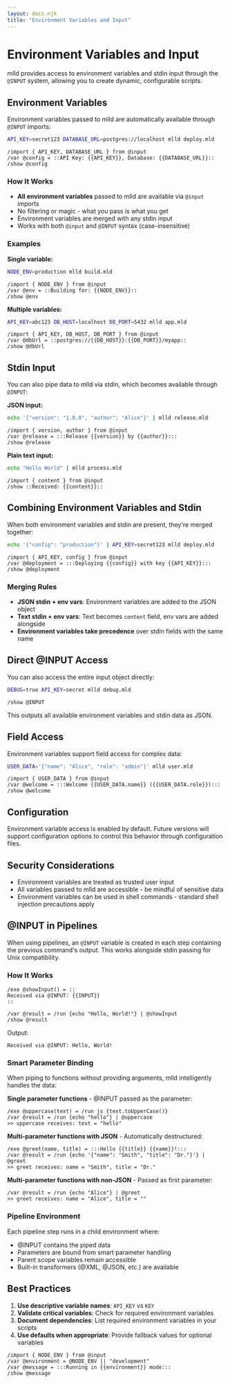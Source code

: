 ```yaml
---
layout: docs.njk
title: "Environment Variables and Input"
---
```


# Environment Variables and Input

mlld provides access to environment variables and stdin input through the `@INPUT` system, allowing you to create dynamic, configurable scripts.

## Environment Variables

Environment variables passed to mlld are automatically available through `@INPUT` imports:

```bash
API_KEY=secret123 DATABASE_URL=postgres://localhost mlld deploy.mld
```

```mlld
/import { API_KEY, DATABASE_URL } from @input
/var @config = ::API Key: {{API_KEY}}, Database: {{DATABASE_URL}}::
/show @config
```

### How It Works

- **All environment variables** passed to mlld are available via `@input` imports
- No filtering or magic - what you pass is what you get
- Environment variables are merged with any stdin input
- Works with both `@input` and `@INPUT` syntax (case-insensitive)

### Examples

**Single variable:**
```bash
NODE_ENV=production mlld build.mld
```

```mlld
/import { NODE_ENV } from @input
/var @env = ::Building for: {{NODE_ENV}}::
/show @env
```

**Multiple variables:**
```bash
API_KEY=abc123 DB_HOST=localhost DB_PORT=5432 mlld app.mld
```

```mlld
/import { API_KEY, DB_HOST, DB_PORT } from @input
/var @dbUrl = ::postgres://{{DB_HOST}}:{{DB_PORT}}/myapp::
/show @dbUrl
```

## Stdin Input

You can also pipe data to mlld via stdin, which becomes available through `@INPUT`:

**JSON input:**
```bash
echo '{"version": "1.0.0", "author": "Alice"}' | mlld release.mld
```

```mlld
/import { version, author } from @input
/var @release = :::Release {{version}} by {{author}}:::
/show @release
```

**Plain text input:**
```bash
echo "Hello World" | mlld process.mld
```

```mlld
/import { content } from @input
/show ::Received: {{content}}::
```

## Combining Environment Variables and Stdin

When both environment variables and stdin are present, they're merged together:

```bash
echo '{"config": "production"}' | API_KEY=secret123 mlld deploy.mld
```

```mlld
/import { API_KEY, config } from @input
/var @deployment = :::Deploying {{config}} with key {{API_KEY}}:::
/show @deployment
```

### Merging Rules

- **JSON stdin + env vars**: Environment variables are added to the JSON object
- **Text stdin + env vars**: Text becomes `content` field, env vars are added alongside
- **Environment variables take precedence** over stdin fields with the same name

## Direct @INPUT Access

You can also access the entire input object directly:

```bash
DEBUG=true API_KEY=secret mlld debug.mld
```

```mlld
/show @INPUT
```

This outputs all available environment variables and stdin data as JSON.

## Field Access

Environment variables support field access for complex data:

```bash
USER_DATA='{"name": "Alice", "role": "admin"}' mlld user.mld
```

```mlld
/import { USER_DATA } from @input
/var @welcome = :::Welcome {{USER_DATA.name}} ({{USER_DATA.role}}):::
/show @welcome
```

## Configuration

Environment variable access is enabled by default. Future versions will support configuration options to control this behavior through configuration files.

## Security Considerations

- Environment variables are treated as trusted user input
- All variables passed to mlld are accessible - be mindful of sensitive data
- Environment variables can be used in shell commands - standard shell injection precautions apply

## @INPUT in Pipelines

When using pipelines, an `@INPUT` variable is created in each step containing the previous command's output. This works alongside stdin passing for Unix compatibility.

### How It Works

```mlld
/exe @showInput() = ::
Received via @INPUT: {{INPUT}}
::

/var @result = /run {echo "Hello, World!"} | @showInput
/show @result
```

Output:
```
Received via @INPUT: Hello, World!
```

### Smart Parameter Binding

When piping to functions without providing arguments, mlld intelligently handles the data:

**Single parameter functions** - @INPUT passed as the parameter:
```mlld
/exe @uppercase(text) = /run js {text.toUpperCase()}
/var @result = /run {echo "hello"} | @uppercase
>> uppercase receives: text = "hello"
```

**Multi-parameter functions with JSON** - Automatically destructured:
```mlld
/exe @greet(name, title) = :::Hello {{title}} {{name}}!:::
/var @result = /run {echo '{"name": "Smith", "title": "Dr."}'} | @greet
>> greet receives: name = "Smith", title = "Dr."
```

**Multi-parameter functions with non-JSON** - Passed as first parameter:
```mlld
/var @result = /run {echo "Alice"} | @greet
>> greet receives: name = "Alice", title = ""
```

### Pipeline Environment

Each pipeline step runs in a child environment where:
- @INPUT contains the piped data
- Parameters are bound from smart parameter handling
- Parent scope variables remain accessible
- Built-in transformers (@XML, @JSON, etc.) are available

## Best Practices

1. **Use descriptive variable names**: `API_KEY` vs `KEY`
2. **Validate critical variables**: Check for required environment variables
3. **Document dependencies**: List required environment variables in your scripts
4. **Use defaults when appropriate**: Provide fallback values for optional variables

```mlld
/import { NODE_ENV } from @input
/var @environment = @NODE_ENV || "development"
/var @message = :::Running in {{environment}} mode:::
/show @message
```